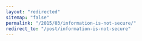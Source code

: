 ```yaml
---
layout: "redirected"
sitemap: "false"
permalink: "/2015/03/information-is-not-secure/"
redirect_to: "/post/information-is-not-secure"
---
```




